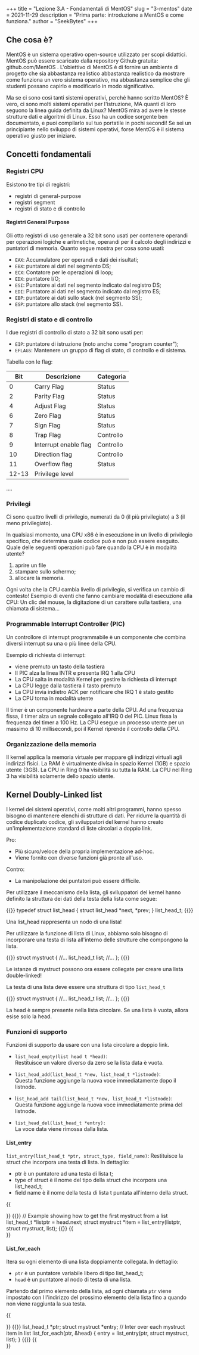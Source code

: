 +++
title = "Lezione 3.A - Fondamentali di MentOS"
slug = "3-mentos"
date = 2021-11-29
description = "Prima parte: introduzione a MentOS e come funziona."
author = "SeekBytes"
+++

## Che cosa è?

MentOS è un sistema operativo open-source utilizzato per scopi didattici. MentOS può essere scaricato dalla repository Github gratuita: github.com/MentOS . L'obiettivo di MentOS è di fornire un ambiente di progetto che sia abbastanza realistico abbastanza realistico da mostrare come funziona un vero sistema operativo, ma abbastanza semplice che gli studenti possano capirlo e modificarlo in modo significativo.

Ma se ci sono così tanti sistemi operativi, perché hanno scritto MentOS? È vero, ci sono molti sistemi operativi per l'istruzione, MA quanti di loro seguono la linea guida definita da Linux? MentOS mira ad avere le stesse strutture dati e algoritmi di Linux. Esso ha un codice sorgente ben documentato, e puoi compilarlo sul tuo portatile in pochi secondi! Se sei un principiante nello sviluppo di sistemi operativi, forse MentOS è il sistema operativo giusto per iniziare.

## Concetti fondamentali

### Registri CPU

Esistono tre tipi di registri:

* registri di general-purpose
* registri segment
* registri di stato e di controllo

#### Registri General Purpose

Gli otto registri di uso generale a 32 bit sono usati per contenere operandi per operazioni logiche e aritmetiche, operandi per il calcolo degli indirizzi e puntatori di memoria. Quanto segue mostra per cosa sono usati:

* `EAX`: Accumulatore per operandi e dati dei risultati;
* `EBX`: puntatore ai dati nel segmento DS;
* `ECX`: Contatore per le operazioni di loop;
* `EDX`: puntatore I/O;
* `ESI`: Puntatore ai dati nel segmento indicato dal registro DS;
* `EDI`: Puntatore ai dati nel segmento indicato dal registro ES;
* `EBP`: puntatore ai dati sullo stack (nel segmento SS);
* `ESP`: puntatore allo stack (nel segmento SS).

### Registri di stato e di controllo

I due registri di controllo di stato a 32 bit sono usati per:
* `EIP`: puntatore di istruzione (noto anche come "program counter");
* `EFLAGS`: Mantenere un gruppo di flag di stato, di controllo e di sistema.

Tabella con le flag:

Bit | Descrizione | Categoria
-- | -- | --
0 | Carry Flag | Status
2 | Parity Flag | Status
4 | Adjust Flag | Status
6 | Zero Flag | Status
7 | Sign Flag | Status
8 | Trap Flag | Controllo
9 | Interrupt enable flag | Controllo
10 | Direction flag | Controllo
11 | Overflow flag | Status
12-13 | Privilege level
....


### Privilegi

Ci sono quattro livelli di privilegio, numerati da 0 (il più privilegiato) a 3 (il meno privilegiato).

In qualsiasi momento, una CPU x86 è in esecuzione in un livello di privilegio specifico, che determina quale codice può e non può essere eseguito.
Quale delle seguenti operazioni può fare quando la CPU è in modalità utente?

1. aprire un file
2. stampare sullo schermo;
3. allocare la memoria.

Ogni volta che la CPU cambia livello di privilegio, si verifica un cambio di contesto! Esempio di eventi che fanno cambiare modalità di esecuzione alla CPU: Un clic del mouse, la digitazione di un carattere sulla tastiera, una chiamata di sistema...

### Programmable Interrupt Controller (PIC)

Un controllore di interrupt programmabile è un componente che combina diversi interrupt
su una o più linee della CPU.

Esempio di richiesta di interrupt:
* viene premuto un tasto della tastiera
* Il PIC alza la linea INTR e presenta IRQ 1 alla CPU
* La CPU salta in modalità Kernel per gestire la richiesta di interrupt
* La CPU legge dalla tastiera il tasto premuto
* La CPU invia indietro ACK per notificare che IRQ 1 è stato gestito
* La CPU torna in modalità utente

Il timer è un componente hardware a parte della CPU. Ad una frequenza fissa, il timer alza un segnale collegato all'IRQ 0 del PIC. Linux fissa la frequenza del timer a 100 Hz. La CPU esegue un processo utente per un massimo di 10 millisecondi, poi il Kernel riprende il controllo della CPU.

### Organizzazione della memoria

Il kernel applica la memoria virtuale per mappare gli indirizzi virtuali agli indirizzi fisici. La RAM è virtualmente divisa in spazio Kernel (1GB) e spazio utente (3GB). La CPU in Ring 0 ha visibilità su tutta la RAM. La CPU nel Ring 3 ha visibilità solamente dello spazio utente.

## Kernel Doubly-Linked list

I kernel dei sistemi operativi, come molti altri programmi, hanno spesso bisogno di mantenere elenchi di strutture di dati. Per ridurre la quantità di codice duplicato codice, gli sviluppatori del kernel hanno creato un'implementazione standard di liste circolari a doppio link.

Pro:
* Più sicuro/veloce della propria implementazione ad-hoc.
* Viene fornito con diverse funzioni già pronte all'uso.

Contro:
* La manipolazione dei puntatori può essere difficile.

Per utilizzare il meccanismo della lista, gli sviluppatori del kernel hanno definito la struttura dei dati della testa della lista come segue:

{{<highlight c>}}
typedef struct list_head {
	struct list_head *next, *prev;
} list_head_t;
{{</highlight>}}

Una list_head rappresenta un nodo di una lista!

Per utilizzare la funzione di lista di Linux, abbiamo solo bisogno di incorporare una testa di lista all'interno delle strutture che compongono la lista.

{{<highlight c>}}
struct mystruct {
	//...
	list_head_t list;
	//...
};
{{</highlight>}}

Le istanze di mystruct possono ora essere collegate per creare una lista double-linked!

La testa di una lista deve essere una struttura di tipo `list_head_t`

{{<highlight c>}}
struct mystruct {
	//...
	list_head_t list;
	//...
};
{{</highlight>}}

La head è sempre presente nella lista circolare. Se una lista è vuota, allora esise solo la head.

### Funzioni di supporto

Funzioni di supporto da usare con una lista circolare a doppio link.
* `list_head_empty(list head t *head)`:\
Restituisce un valore diverso da zero se la lista data è vuota.

* `list_head_add(list_head_t *new, list_head_t *listnode)`:\
Questa funzione aggiunge la nuova voce immediatamente dopo il listnode.

* l`ist_head_add tail(list_head_t *new, list_head_t *listnode)`:\
Questa funzione aggiunge la nuova voce immediatamente prima del listnode.

* `list_head_del(list_head_t *entry):`\
La voce data viene rimossa dalla lista.

#### List_entry

`list_entry(list_head_t *ptr, struct_type, field_name)`:
Restituisce la struct che incorpora una testa di lista. In dettaglio:
* ptr è un puntatore ad una testa di lista t;
* type of struct è il nome del tipo della struct che incorpora una list_head_t;
* field name è il nome della testa di lista t puntata all'interno della struct.

{{<summary title="Esempio di come utilizzare la list_entry.">}}
{{<highlight c>}}
// Example showing how to get the first mystruct from a list
list_head_t *listptr = head.next;
struct mystruct *item = list_entry(listptr, struct mystruct, list);
{{</highlight>}}
{{</summary>}}

#### List_for_each

Itera su ogni elemento di una lista doppiamente collegata. In dettaglio:
* `ptr` è un puntatore variabile libero di tipo list_head_t;
* `head` è un puntatore al nodo di testa di una lista.

Partendo dal primo elemento della lista, ad ogni chiamata `ptr` viene impostato con l
l'indirizzo del prossimo elemento della lista fino a quando non viene raggiunta la sua testa.

{{<summary title="Esempio di come utilizzare la list_for_each">}}
{{<highlight c>}}
list_head_t *ptr;
struct mystruct *entry;
// Inter over each mystruct item in list
list_for_each(ptr, &head) {
	entry = list_entry(ptr, struct mystruct, list);
}
{{</highlight>}}
{{</summary>}}
